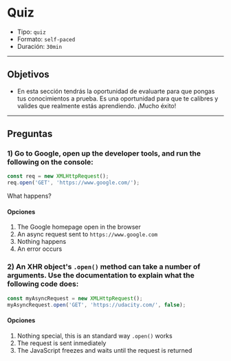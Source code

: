 # Quiz

- Tipo: `quiz`
- Formato: `self-paced`
- Duración: `30min`

***

## Objetivos

- En esta sección tendrás la oportunidad de evaluarte para que pongas tus
  conocimientos a prueba. Es una oportunidad para que te calibres y valides que
  realmente estás aprendiendo. ¡Mucho éxito!

***

## Preguntas

### 1) Go to Google, open up the developer tools, and run the following on the console:

```javascript
const req = new XMLHttpRequest();
req.open('GET', 'https://www.google.com/');
```

What happens?

#### Opciones

1. The Google homepage open in the browser
2. An async request sent to `https://www.google.com`
3. Nothing happens
4. An error occurs

<solution style="display:none;">3</solution>

<!-- 

Explanation:

The XHR's .open() method does not actually send the request! It sets the stage and gives the object the info it will need when the request is actually sent. A bit anti-climactic… So let's actually send the request!

-->

### 2) An XHR object's `.open()` method can take a number of arguments. Use the documentation to explain what the following code does:

```javascript
const myAsyncRequest = new XMLHttpRequest();
myAsyncRequest.open('GET', 'https://udacity.com/', false);
```

#### Opciones

1. Nothing special, this is an standard way `.open()` works
2. The request is sent inmediately
3. The JavaScript freezes and waits until the request is returned

<solution style="display:none;">3</solution>

<!--

Explanation:

Passing false as the third option makes the XHR request become a synchronous one. This will cause the JavaScript engine to pause and wait until the request is returned before continuing - this "pause and wait" is also called "blocking". This is a terrible idea and completely defeats the purpose for having an asynchronous behavior. Make sure you never set your XHR objects this way! Instead, either pass true as the 3rd argument or leave it blank (which makes it default to true).'

-->

